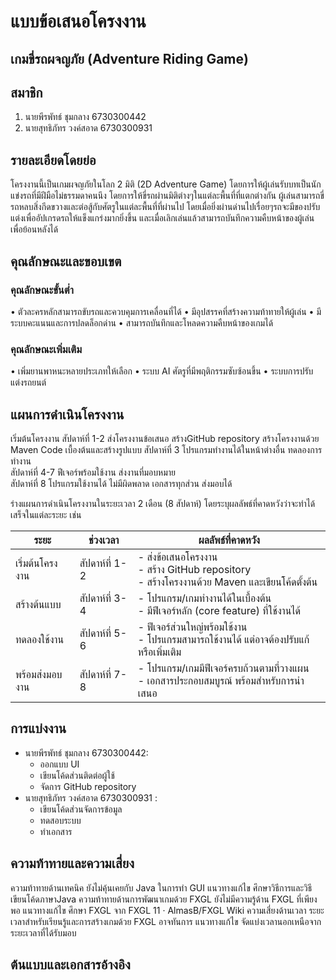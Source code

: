 # แบบข้อเสนอโครงงาน

## เกมขี่รถผจญภัย (Adventure Riding Game)

## สมาชิก

1. นายพีรพัทธ์ ชุมกลาง 6730300442
2. นายสุทธิภัทร วงค์สอาด 6730300931

## รายละเอียดโดยย่อ
 โครงงานนี้เป็นเกมผจญภัยในโลก 2 มิติ (2D Adventure Game) โดยการให้ผู้เล่นรับบทเป็นนักแข่งรถที่มีฝีมือไม่ธรรมดาคนนึง โดยการให้ขี่รถผ่านมิติต่างๆในแต่ละพื้นที่ที่แตกต่างกัน ผู้เล่นสามารถขี่รถหลบสิ่งกีดขวางและต่อสู้กับศัตรูในแต่ละพื้นที่ที่ผ่านไป โดยเมื่อยิ่งผ่านด่านไปเรื่อยๆรถจะมีของปรับแต่งเพื่ออัปเกรดรถให้แข็งแกร่งมากยิ่งขึ้น และเมื่อเลิกเล่นแล้วสามารถบันทึกความคืบหน้าของผู้เล่นเพื่อย้อนหลังได้

## คุณลักษณะและขอบเขต

### คุณลักษณะขั้นต่ำ
•	ตัวละครหลักสามารถขับรถและควบคุมการเคลื่อนที่ได้
•	มีอุปสรรคที่สร้างความท้าทายให้ผู้เล่น
•	มีระบบคะแนนและการปลดล็อกด่าน
•	สามารถบันทึกและโหลดความคืบหน้าของเกมได้

### คุณลักษณะเพิ่มเติม
•	เพิ่มยานพาหนะหลายประเภทให้เลือก
•	ระบบ AI ศัตรูที่มีพฤติกรรมซับซ้อนขึ้น
•	ระบบการปรับแต่งรถยนต์  

## แผนการดำเนินโครงงาน
เริ่มต้นโครงงาน	สัปดาห์ที่ 1-2 ส่งโครงงานข้อเสนอ สร้างGitHub repository สร้างโครงงานด้วย Maven Code เบื้องต้นและสร้างรูปแบบ	
สัปดาห์ที่ 3 โปรแกรมทำงานได้ในหน้าต่างอื่น ทดลองการทำงาน	
สัปดาห์ที่ 4-7 ฟีเจอร์พร้อมใช้งาน ส่งงานที่มอบหมาย	
สัปดาห์ที่ 8 โปรแกรมใช้งานได้ ไม่มีผิดพลาด เอกสารทุกส่วน ส่งมอบได้

ร่างแผนการดำเนินโครงงานในระยะเวลา 2 เดือน (8 สัปดาห์) โดยระบุผลลัพธ์ที่คาดหวังว่าจะทำได้เสร็จในแต่ละระยะ เช่น

| **ระยะ**        | **ช่วงเวลา**   | **ผลลัพธ์ที่คาดหวัง**                                                                            |
| --------------- | -------------- | ------------------------------------------------------------------------------------------------ |
| เริ่มต้นโครงงาน | สัปดาห์ที่ 1-2 | - ส่งข้อเสนอโครงงาน<br>- สร้าง GitHub repository<br>- สร้างโครงงานด้วย Maven และเขียนโค้ดตั้งต้น |
| สร้างต้นแบบ     | สัปดาห์ที่ 3-4 | - โปรแกรม/เกมทำงานได้ในเบื้องต้น<br>- มีฟีเจอร์หลัก (core feature) ที่ใช้งานได้                  |
| ทดลองใช้งาน     | สัปดาห์ที่ 5-6 | - ฟีเจอร์ส่วนใหญ่พร้อมใช้งาน<br>- โปรแกรมสามารถใช้งานได้ แต่อาจต้องปรับแก้หรือเพิ่มเติม          |
| พร้อมส่งมอบงาน  | สัปดาห์ที่ 7-8 | - โปรแกรม/เกมมีฟีเจอร์ครบถ้วนตามที่วางแผน<br>- เอกสารประกอบสมบูรณ์ พร้อมสำหรับการนำเสนอ          |
## การแบ่งงาน
- นายพีรพัทธ์ ชุมกลาง 6730300442:
	- ออกแบบ UI
	- เขียนโค้ดส่วนติดต่อผู้ใช้
	- จัดการ GitHub repository
- นายสุทธิภัทร วงค์สอาด 6730300931	:
	- เขียนโค้ดส่วนจัดการข้อมูล
	- ทดสอบระบบ
	- ทำเอกสาร

## ความท้าทายและความเสี่ยง
ความท้าทายด้านเทคนิค ยังไม่คุ้นเคยกับ Java ในการทำ GUI แนวทางแก้ไข ศึกษาวิธีการและวิธีเขียนโค้ดภาษาJava ความท้าทายด้านการพัฒนาเกมด้วย FXGL ยังไม่มีความรู้ด้าน FXGL ที่เพียงพอ
แนวทางแก้ไข ศึกษา FXGL จาก FXGL 11 · AlmasB/FXGL Wiki
ความเสี่ยงด้านเวลา ระยะเวลาสำหรับเรียนรู้และการสร้างเกมด้วย FXGL อาจทันการ แนวทางแก้ไข จัดแบ่งเวลานอกเหนือจากระยะเวลาที่ได้รับมอบ

## ต้นแบบและเอกสารอ้างอิง